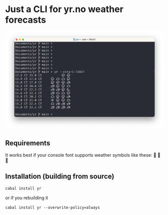 
# Just a CLI for yr.no weather forecasts

![A sample of what it looks like](yr.png)


## Requirements

It works best if your console font supports weather symbols like these:  􀆭  􀇆  􀇔

## Installation (building from source)

```
cabal install yr
```
or if you rebuilding it
```
cabal install yr --overwrite-policy=always
```